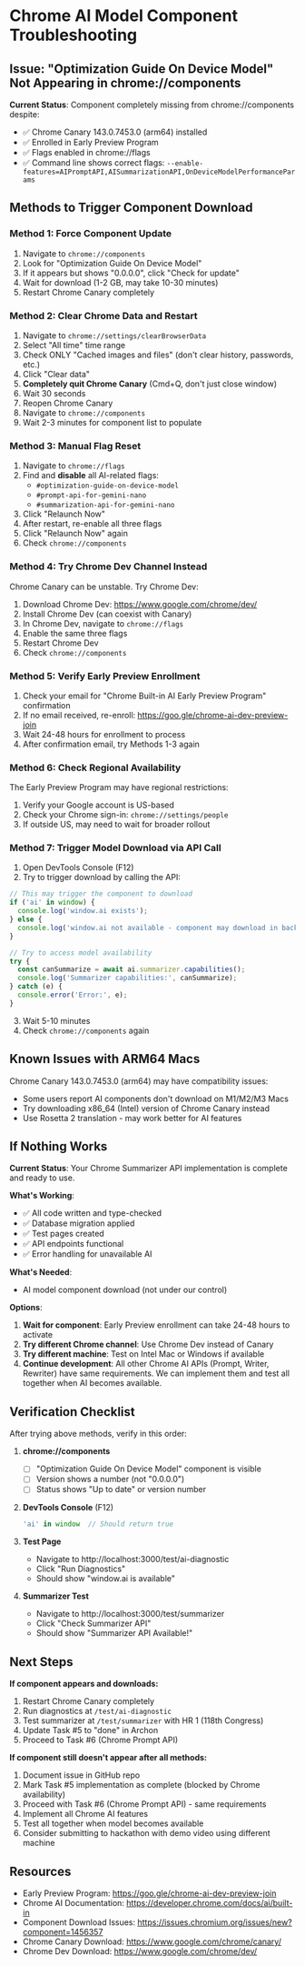 # Chrome AI Model Component Troubleshooting

## Issue: "Optimization Guide On Device Model" Not Appearing in chrome://components

**Current Status**: Component completely missing from chrome://components despite:
- ✅ Chrome Canary 143.0.7453.0 (arm64) installed
- ✅ Enrolled in Early Preview Program
- ✅ Flags enabled in chrome://flags
- ✅ Command line shows correct flags: `--enable-features=AIPromptAPI,AISummarizationAPI,OnDeviceModelPerformanceParams`

## Methods to Trigger Component Download

### Method 1: Force Component Update
1. Navigate to `chrome://components`
2. Look for "Optimization Guide On Device Model"
3. If it appears but shows "0.0.0.0", click "Check for update"
4. Wait for download (1-2 GB, may take 10-30 minutes)
5. Restart Chrome Canary completely

### Method 2: Clear Chrome Data and Restart
1. Navigate to `chrome://settings/clearBrowserData`
2. Select "All time" time range
3. Check ONLY "Cached images and files" (don't clear history, passwords, etc.)
4. Click "Clear data"
5. **Completely quit Chrome Canary** (Cmd+Q, don't just close window)
6. Wait 30 seconds
7. Reopen Chrome Canary
8. Navigate to `chrome://components`
9. Wait 2-3 minutes for component list to populate

### Method 3: Manual Flag Reset
1. Navigate to `chrome://flags`
2. Find and **disable** all AI-related flags:
   - `#optimization-guide-on-device-model`
   - `#prompt-api-for-gemini-nano`
   - `#summarization-api-for-gemini-nano`
3. Click "Relaunch Now"
4. After restart, re-enable all three flags
5. Click "Relaunch Now" again
6. Check `chrome://components`

### Method 4: Try Chrome Dev Channel Instead
Chrome Canary can be unstable. Try Chrome Dev:
1. Download Chrome Dev: https://www.google.com/chrome/dev/
2. Install Chrome Dev (can coexist with Canary)
3. In Chrome Dev, navigate to `chrome://flags`
4. Enable the same three flags
5. Restart Chrome Dev
6. Check `chrome://components`

### Method 5: Verify Early Preview Enrollment
1. Check your email for "Chrome Built-in AI Early Preview Program" confirmation
2. If no email received, re-enroll: https://goo.gle/chrome-ai-dev-preview-join
3. Wait 24-48 hours for enrollment to process
4. After confirmation email, try Methods 1-3 again

### Method 6: Check Regional Availability
The Early Preview Program may have regional restrictions:
1. Verify your Google account is US-based
2. Check your Chrome sign-in: `chrome://settings/people`
3. If outside US, may need to wait for broader rollout

### Method 7: Trigger Model Download via API Call
1. Open DevTools Console (F12)
2. Try to trigger download by calling the API:
```javascript
// This may trigger the component to download
if ('ai' in window) {
  console.log('window.ai exists');
} else {
  console.log('window.ai not available - component may download in background');
}

// Try to access model availability
try {
  const canSummarize = await ai.summarizer.capabilities();
  console.log('Summarizer capabilities:', canSummarize);
} catch (e) {
  console.error('Error:', e);
}
```
3. Wait 5-10 minutes
4. Check `chrome://components` again

## Known Issues with ARM64 Macs

Chrome Canary 143.0.7453.0 (arm64) may have compatibility issues:
- Some users report AI components don't download on M1/M2/M3 Macs
- Try downloading x86_64 (Intel) version of Chrome Canary instead
- Use Rosetta 2 translation - may work better for AI features

## If Nothing Works

**Current Status**: Your Chrome Summarizer API implementation is complete and ready to use.

**What's Working**:
- ✅ All code written and type-checked
- ✅ Database migration applied
- ✅ Test pages created
- ✅ API endpoints functional
- ✅ Error handling for unavailable AI

**What's Needed**:
- AI model component download (not under our control)

**Options**:
1. **Wait for component**: Early Preview enrollment can take 24-48 hours to activate
2. **Try different Chrome channel**: Use Chrome Dev instead of Canary
3. **Try different machine**: Test on Intel Mac or Windows if available
4. **Continue development**: All other Chrome AI APIs (Prompt, Writer, Rewriter) have same requirements. We can implement them and test all together when AI becomes available.

## Verification Checklist

After trying above methods, verify in this order:

1. **chrome://components**
   - [ ] "Optimization Guide On Device Model" component is visible
   - [ ] Version shows a number (not "0.0.0.0")
   - [ ] Status shows "Up to date" or version number

2. **DevTools Console** (F12)
   ```javascript
   'ai' in window  // Should return true
   ```

3. **Test Page**
   - Navigate to http://localhost:3000/test/ai-diagnostic
   - Click "Run Diagnostics"
   - Should show "window.ai is available"

4. **Summarizer Test**
   - Navigate to http://localhost:3000/test/summarizer
   - Click "Check Summarizer API"
   - Should show "Summarizer API Available!"

## Next Steps

**If component appears and downloads:**
1. Restart Chrome Canary completely
2. Run diagnostics at `/test/ai-diagnostic`
3. Test summarizer at `/test/summarizer` with HR 1 (118th Congress)
4. Update Task #5 to "done" in Archon
5. Proceed to Task #6 (Chrome Prompt API)

**If component still doesn't appear after all methods:**
1. Document issue in GitHub repo
2. Mark Task #5 implementation as complete (blocked by Chrome availability)
3. Proceed with Task #6 (Chrome Prompt API) - same requirements
4. Implement all Chrome AI features
5. Test all together when model becomes available
6. Consider submitting to hackathon with demo video using different machine

## Resources

- Early Preview Program: https://goo.gle/chrome-ai-dev-preview-join
- Chrome AI Documentation: https://developer.chrome.com/docs/ai/built-in
- Component Download Issues: https://issues.chromium.org/issues/new?component=1456357
- Chrome Canary Download: https://www.google.com/chrome/canary/
- Chrome Dev Download: https://www.google.com/chrome/dev/
